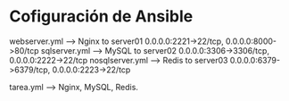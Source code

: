 # Cofiguración de Ansible

webserver.yml --> Nginx to server01 0.0.0.0:2221->22/tcp, 0.0.0.0:8000->80/tcp
sqlserver.yml --> MySQL to server02 0.0.0.0:3306->3306/tcp, 0.0.0.0:2222->22/tcp
nosqlserver.yml --> Redis to server03 0.0.0.0:6379->6379/tcp, 0.0.0.0:2223->22/tcp

tarea.yml --> Nginx, MySQL, Redis.
